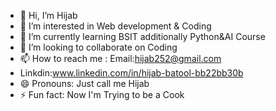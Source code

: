 - 👋 Hi, I’m Hijab
- 👀 I’m interested in Web development & Coding
- 🌱 I’m currently learning BSIT additionally Python&AI Course
- 💞️ I’m looking to collaborate on Coding
- 📫 How to reach me : Email:hijab252@gmail.com
- Linkdin:www.linkedin.com/in/hijab-batool-bb22bb30b
- 😄 Pronouns: Just call me Hijab
- ⚡ Fun fact: Now I'm Trying to be a Cook 

<!---
ItsHijab/ItsHijab is a ✨ special ✨ repository because its `README.md` (this file) appears on your GitHub profile.
You can click the Preview link to take a look at your changes.
--->
